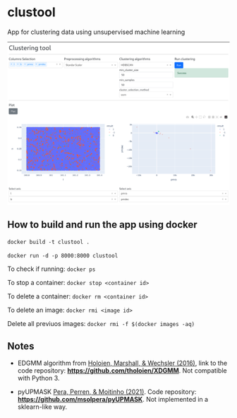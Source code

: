 # clustool
App for clustering data using unsupervised machine learning

![image](assets/screenshot.png)

## How to build and run the app using docker

```docker build -t clustool .```  

```docker run -d -p 8000:8000 clustool```

To check if running:
```docker ps```

To stop a container:
```docker stop <container id>```

To delete a container:
```docker rm <container id>```

To delete an image:
```docker rmi <image id>```

Delete all previuos images: 
```docker rmi -f $(docker images -aq)```

## Notes

- EDGMM algorithm from [Holoien, Marshall, & Wechsler (2016)](http://adsabs.harvard.edu/abs/2016arXiv161100363H), link to the code repository: **https://github.com/tholoien/XDGMM**. Not compatible with Python 3.

- pyUPMASK [Pera, Perren, & Moitinho (2021)](https://www.aanda.org/articles/aa/abs/2021/06/aa40252-20/aa40252-20.html). Code repository: **https://github.com/msolpera/pyUPMASK**. Not implemented in a sklearn-like way.